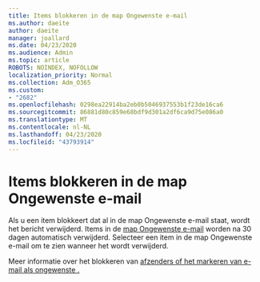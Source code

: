 ```yaml
---
title: Items blokkeren in de map Ongewenste e-mail
ms.author: daeite
author: daeite
manager: joallard
ms.date: 04/23/2020
ms.audience: Admin
ms.topic: article
ROBOTS: NOINDEX, NOFOLLOW
localization_priority: Normal
ms.collection: Adm_O365
ms.custom:
- "2682"
ms.openlocfilehash: 0298ea22914ba2eb0b5046937553b1f23de16ca6
ms.sourcegitcommit: 86881d80c859e68bdf9d301a2df6ca9d75e086a0
ms.translationtype: MT
ms.contentlocale: nl-NL
ms.lasthandoff: 04/23/2020
ms.locfileid: "43793914"
---
```

# <a name="blocking-items-in-your-junk-email-folder"></a>Items blokkeren in de map Ongewenste e-mail

Als u een item blokkeert dat al in de map Ongewenste e-mail staat, wordt het bericht verwijderd. Items in de [map Ongewenste e-mail](https://outlook.live.com/mail/junkemail) worden na 30 dagen automatisch verwijderd. Selecteer een item in de map Ongewenste e-mail om te zien wanneer het wordt verwijderd.

Meer informatie over het blokkeren van [afzenders of het markeren van e-mail als ongewenste .](https://support.office.com/article/a3ece97b-82f8-4a5e-9ac3-e92fa6427ae4)